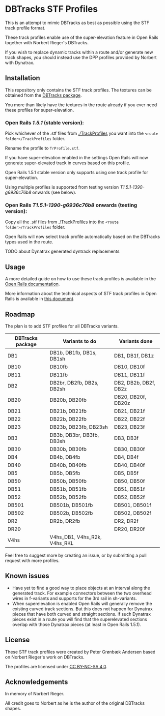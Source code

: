 
# DBTracks STF Profiles

This is an attempt to mimic DBTracks as best as possible using the STF track profile format.

These track profiles enable use of the super-elevation feature in Open Rails together with Norbert Rieger's DBTracks.

If you wish to replace dynamic tracks within a route and/or generate new track shapes, you should instead use the DPP profiles provided by Norbert with Dynatrax.


## Installation
This repository only contains the STF track profiles. The textures can be obtained from the [DBTracks package](https://the-train.de/downloads/entry/11252-dbtracks/).

You more than likely have the textures in the route already if you ever need these profiles for super-elevation.


### Open Rails _1.5.1_ (stable version):
Pick whichever of the .stf files from [./TrackProfiles](./TrackProfiles) you want into the `<route folder>/TrackProfiles` folder.

Rename the profile to `TrProfile.stf`.

If you have super-elevation enabled in the settings Open Rails will now generate super-elevated track in curves based on this profile.

Open Rails 1.5.1 stable version only supports using one track profile for super-elevation.

Using multiple profiles is supported from testing version _T1.5.1-1390-g6936c76b8_ onwards (see below).


### Open Rails _T1.5.1-1390-g6936c76b8_ onwards (testing version):
Copy all the .stf files from [./TrackProfiles](./TrackProfiles) into the `<route folder>/TrackProfiles` folder.

Open Rails will now select track profile automatically based on the DBTracks types used in the route.

TODO about Dynatrax generated dyntrack replacements


## Usage
A more detailed guide on how to use these track profiles is available in the [Open Rails documentation](https://open-rails.readthedocs.io/en/latest/options.html#superelevation). 

More information about the technical aspects of STF track profiles in Open Rails is available in [this document](https://static.openrails.org/files/OpenRails-Testing-How%20to%20Provide%20Track%20Profiles%20for%20Open%20Rails%20Dynamic%20Track.pdf).


## Roadmap

The plan is to add STF profiles for all DBTracks variants.

| DBTracks package  | Variants to do                                   | Variants done |
|-------------------|--------------------------------------------------|---------------|
| DB1               | DB1b, DB1fb, DB1s, DB1sh                     | DB1, DB1f, DB1z        |
| DB10              | DB10fb                                    | DB10, DB10f          |
| DB11              | DB11fb                                    | DB11, DB11f          |
| DB2               | DB2br, DB2fb, DB2s, DB2sh                        | DB2, DB2b, DB2f, DB2z   |
| DB20              | DB20b, DB20fb                           | DB20, DB20f, DB20z         |
| DB21              | DB21b, DB21fb                             | DB21, DB21f           |
| DB22              | DB22b, DB22fb                             | DB22, DB22f          |
| DB23              | DB23b, DB23fb, DB23sh                     | DB23, DB23f          |
| DB3               | DB3b, DB3br, DB3fb, DB3sh                  | DB3, DB3f           |
| DB30              | DB30b, DB30fb                             | DB30, DB30f          |
| DB4               | DB4b, DB4fb                                | DB4, DB4f           |
| DB40              | DB40b, DB40fb                             | DB40, DB40f          |
| DB5               | DB5b, DB5fb                                | DB5, DB5f           |
| DB50              | DB50b, DB50fb                             | DB50, DB50f          |
| DB51              | DB51b, DB51fb                             | DB51, DB51f          |
| DB52              | DB52b, DB52fb                             | DB52, DB52f          |
| DB501             | DB501b, DB501fb                          | DB501, DB501f         |
| DB502             | DB502b, DB502fb                          | DB502, DB502f         |
| DR2               | DR2b, DR2fb                                | DR2, DR2f           |
| DR20              |                                             | DR20, DR20f          |
| V4hs              | V4hs_DB1, V4hs_R2k, V4hs_RKL                     |               |

Feel free to suggest more by creating an issue, or by submitting a pull request with more profiles.


## Known issues

- Have yet to find a good way to place objects at an interval along the generated track. For example connectors between the two overhead wires in f-variants and supports for the 3rd rail in sh-variants.
- When superelevation is enabled Open Rails will generally remove the existing curved track sections. But this does not happen for Dynatrax pieces that have both curved and straight sections. If such Dynatrax pieces exist in a route you will find that the superelevated sections overlap with those Dynatrax pieces (at least in Open Rails 1.5.1).


## License

These STF track profiles were created by Peter Grønbæk Andersen based on Norbert Rieger's work on DBTracks.

The profiles are licensed under [CC BY-NC-SA 4.0](https://creativecommons.org/licenses/by-nc-sa/4.0/).


## Acknowledgements

In memory of Norbert Rieger.

All credit goes to Norbert as he is the author of the original DBTracks shapes.